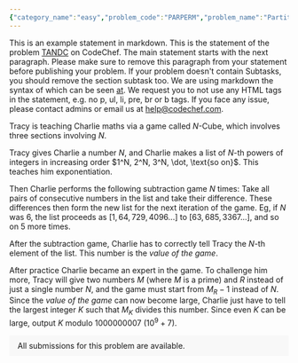 ```yaml
---
{"category_name":"easy","problem_code":"PARPERM","problem_name":"Partition It","problemComponents":{"constraints":"- $1 \\leq T \\leq 10^4$\n- $2 \\leq N \\leq 10^5$\n- $1 \\leq K \\leq N - 1$\n- Sum of $N$ over all test cases does not exceed $5*10^5$","constraintsState":true,"subtasks":"","subtasksState":false,"inputFormat":"- The first line of input contains a single integer $T$ denoting the number of test cases. The description of $T$ test cases follows.\n- The first and only line of each test case contains two space-separated integers $N$ and $K$. \n","inputFormatState":true,"outputFormat":"For each test case first output a single line containing \u0022YES\u0022 (without quotes) if a set of size $K$ satisfying Chef\u0027s condition exists; and \u0022NO\u0022 if no such set exists. This line is not case-sensitive so \u0022YeS\u0022, \u0022nO\u0022, etc. are also acceptable. \n\nNext, if the answer is \u0022YES\u0022, print another line containing $K$ distinct space-separated integers from $1$ to $N$ denoting the numbers which Chef will give to his friend. The integers can be printed in any order.\n\nIf there are multiple solutions, you may print any of them.","outputFormatState":true,"sampleTestCases":{"0":{"id":1,"input":"3\n4 1\n4 2\n6 3\n","output":"Yes\n3\nYes\n4 2\nNo\n","explanation":"**Test case $1$:** Chef can give $[3]$ to his friend and keep $[1, 2, 4]$ for himself. $3$ is coprime with $1, 2$ and $4$ so the condition is satisfied. Another possible solution is Chef giving $[1]$ to his friend.\n\n**Test case $2$:** Chef can give $[2, 4]$ and keep $[1, 3]$ (or vice versa). It can be seen that $\\gcd(2, 1) = 1$, $\\gcd(2, 3) = 1$, $\\gcd(4, 1) = 1$, $\\gcd(4, 3) = 1$ and so the condition is satisfied.\n\n**Test case $3$:** There is no set of 3 numbers that can satisfy the given condition.\n","isDeleted":false}}},"video_editorial_url":"https://youtu.be/iX8lWERKigg","languages_supported":{"0":"CPP14","1":"C","2":"JAVA","3":"PYTH 3.6","4":"CPP17","5":"PYTH","6":"PYP3","7":"CS2","8":"ADA","9":"PYPY","10":"TEXT","11":"PAS fpc","12":"NODEJS","13":"RUBY","14":"PHP","15":"GO","16":"HASK","17":"TCL","18":"PERL","19":"SCALA","20":"LUA","21":"kotlin","22":"BASH","23":"JS","24":"LISP sbcl","25":"rust","26":"PAS gpc","27":"BF","28":"CLOJ","29":"R","30":"D","31":"CAML","32":"FORT","33":"ASM","34":"swift","35":"FS","36":"WSPC","37":"LISP clisp","38":"SQL","39":"SCM guile","40":"PERL6","41":"ERL","42":"CLPS","43":"ICK","44":"NICE","45":"PRLG","46":"ICON","47":"COB","48":"SCM chicken","49":"PIKE","50":"SCM qobi","51":"ST","52":"SQLQ","53":"NEM"},"max_timelimit":1,"source_sizelimit":50000,"problem_author":"tejas10p","problem_tester":"","date_added":"14-11-2021","tags":{"0":"easy","1":"easy","2":"start17","3":"start17","4":"tejas10p"},"problem_difficulty_level":"Unavailable","best_tag":"","editorial_url":"https://discuss.codechef.com/problems/PARPERM","time":{"view_start_date":1637170200,"submit_start_date":1637170200,"visible_start_date":1637170200,"end_date":1735669800},"is_direct_submittable":false,"problemDiscussURL":"https://discuss.codechef.com/search?q=PARPERM","is_proctored":false,"visitedContests":{},"layout":"problem"}
---
```

This is an example statement in markdown. This is the statement of the problem [TANDC](https://codechef.com/problems/TANDC) on CodeChef. The main statement starts with the next paragraph. Please make sure to remove this paragraph from your statement before publishing your problem. If your problem doesn't contain Subtasks, you should remove the section subtask too. We are using markdown the syntax of which can be seen [at](https://github.com/showdownjs/showdown/wiki/Showdown's-Markdown-syntax). We request you to not use any HTML tags in the statement, e.g. no p, ul, li, pre, br or b tags. If you face any issue, please contact admins or email us at help@codechef.com.

Tracy is teaching Charlie maths via a game called $N$-Cube, which involves three sections involving $N$.

Tracy gives Charlie a number $N$, and Charlie makes a list of $N$-th powers of integers in increasing order $1^N, 2^N, 3^N, \dot, \text{so on}$. This teaches him exponentiation.

Then Charlie performs the following subtraction game $N$ times: Take all pairs of consecutive numbers in the list and take their difference. These differences then form the new list for the next iteration of the game. Eg, if $N$ was 6, the list proceeds as $[1, 64, 729, 4096 ... ]$ to $[63, 685, 3367 ...]$, and so on $5$ more times.

After the subtraction game, Charlie has to correctly tell Tracy the $N$-th element of the list. This number is the *value of the game*.

After practice Charlie became an expert in the game. To challenge him more, Tracy will give two numbers $M$ (where $M$ is a prime) and $R$ instead of just a single number $N$, and the game must start from $M_R - 1$ instead of $N$. Since the *value of the game* can now become large, Charlie just have to tell the largest integer $K$ such that $M_K$ divides this number. Since even $K$ can be large, output $K$ modulo 1000000007 ($10^9 + 7$).

<aside style='background: #f8f8f8;padding: 10px 15px;'><div>All submissions for this problem are available.</div></aside>